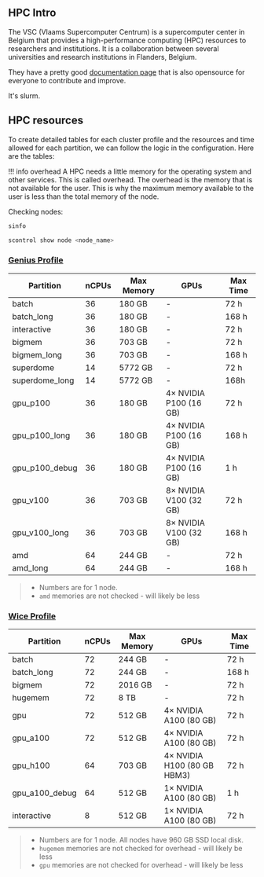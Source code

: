## HPC Intro

The VSC (Vlaams Supercomputer Centrum) is a supercomputer center in Belgium that provides a high-performance computing (HPC) resources to researchers and institutions. It is a collaboration between several universities and research institutions in Flanders, Belgium.

They have a pretty good [documentation page](https://docs.vscentrum.be/) that is also opensource for everyone to contribute and improve.

It's slurm.

## HPC resources

To create detailed tables for each cluster profile and the resources and time allowed for each partition, we can follow the logic in the configuration. Here are the tables:

!!! info overhead
    A HPC needs a little memory for the operating system and other services. This is called overhead. The overhead is the memory that is not available for the user.  This is why the maximum memory available to the user is less than the total memory of the node.

Checking nodes:
```bash
sinfo
```
```bash
scontrol show node <node_name>
```

### [Genius Profile](https://docs.vscentrum.be/leuven/tier2_hardware/genius_hardware.html#hardware-details)

| Partition        | nCPUs | Max Memory | GPUs                     | Max Time |
| ---------------- | ----- | ---------- | ------------------------ | -------- |
| batch            | 36    | 180 GB     | -                        | 72 h     |
| batch_long       | 36    | 180 GB     | -                        | 168 h    |
| interactive      | 36    | 180 GB     | -                        | 72 h     |
| bigmem           | 36    | 703 GB     | -                        | 72 h     |
| bigmem_long      | 36    | 703 GB     | -                        | 168 h    |
| superdome        | 14    | 5772 GB    | -                        | 72 h     |
| superdome_long   | 14    | 5772 GB    | -                        | 168h     |
| gpu_p100         | 36    | 180 GB     | 4× NVIDIA P100 (16 GB)   | 72 h     |
| gpu_p100_long    | 36    | 180 GB     | 4× NVIDIA P100 (16 GB)   | 168 h    |
| gpu_p100_debug   | 36    | 180 GB     | 4× NVIDIA P100 (16 GB)   | 1 h      |
| gpu_v100         | 36    | 703 GB     | 8× NVIDIA V100 (32 GB)   | 72 h     |
| gpu_v100_long    | 36    | 703 GB     | 8× NVIDIA V100 (32 GB)   | 168 h    |
| amd              | 64    | 244 GB     | -                        | 72 h     |
| amd_long         | 64    | 244 GB     | -                        | 168 h    |

> - Numbers are for 1 node.
> - `amd` memories are not checked - will likely be less

### [Wice Profile](https://docs.vscentrum.be/leuven/tier2_hardware/wice_hardware.html#hardware-details)

| Partition               | nCPUs | Max Memory | GPUs                        | Max Time |
| ----------------------- | ----- | ---------- | --------------------------- | -------- |
| batch                   | 72    | 244 GB     | -                           | 72 h     |
| batch_long              | 72    | 244 GB     | -                           | 168 h    |
| bigmem                  | 72    | 2016 GB    | -                           | 72 h     |
| hugemem                 | 72    | 8 TB       | -                           | 72 h     |
| gpu                     | 72    | 512 GB     | 4× NVIDIA A100 (80 GB)      | 72 h     |
| gpu_a100                | 72    | 512 GB     | 4× NVIDIA A100 (80 GB)      | 72 h     |
| gpu_h100                | 64    | 703 GB     | 4× NVIDIA H100 (80 GB HBM3) | 72 h     |
| gpu_a100_debug          | 64    | 512 GB     | 1× NVIDIA A100 (80 GB)      | 1 h      |
| interactive             | 8     | 512 GB     | 1× NVIDIA A100 (80 GB)      | 72 h     |

> - Numbers are for 1 node. All nodes have 960 GB SSD local disk.
> - `hugemem` memories are not checked for overhead - will likely be less
> - `gpu` memories are not checked for overhead - will likely be less


